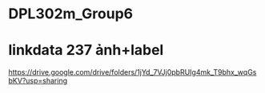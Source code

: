 # DPL302m_Group6
# linkdata 237 ảnh+label
https://drive.google.com/drive/folders/1jYd_7VJj0pbRUIg4mk_T9bhx_wqGsbKV?usp=sharing
